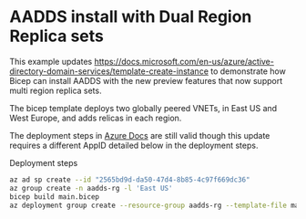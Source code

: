 # AADDS install with Dual Region Replica sets

This example updates https://docs.microsoft.com/en-us/azure/active-directory-domain-services/template-create-instance to demonstrate how Bicep can install AADDS with the new preview features that now support multi region replica sets.

The bicep template deploys two globally peered VNETs, in East US and West Europe, and adds relicas in each region.

The deployment steps in [Azure Docs](https://docs.microsoft.com/en-us/azure/active-directory-domain-services/template-create-instance) are still valid though this update requires a different AppID detailed below in the deployment steps.

Deployment steps

```bash
az ad sp create --id "2565bd9d-da50-47d4-8b85-4c97f669dc36"
az group create -n aadds-rg -l 'East US'
bicep build main.bicep 
az deployment group create --resource-group aadds-rg --template-file main.json --confirm-with-what-if 
```
